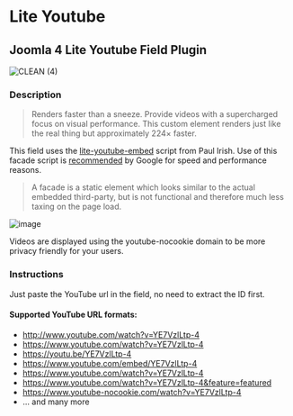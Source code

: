 # Lite Youtube
## Joomla 4 Lite Youtube Field Plugin
![CLEAN (4)](https://user-images.githubusercontent.com/1296369/202509238-bfe80bef-4d44-4068-8dd1-5eebbbe0f791.png)

### Description
> Renders faster than a sneeze.
Provide videos with a supercharged focus on visual performance. This custom element renders just like the real thing but approximately 224× faster.

This field uses the [lite-youtube-embed](https://github.com/paulirish/lite-youtube-embed) script from Paul Irish. Use of this facade script is [recommended](https://web.dev/third-party-facades/#recommended-facades) by Google for speed and performance reasons.

> A facade is a static element which looks similar to the actual embedded third-party, but is not functional and therefore much less taxing on the page load.

![image](https://web-dev.imgix.net/image/tcFciHGuF3MxnTr1y5ue01OGLBn2/cvQ4fxFUG5MIXtUfi77Z.jpg)


Videos are displayed using the youtube-nocookie domain to be more privacy friendly for your users.

### Instructions
Just paste the YouTube url in the field, no need to extract the ID first.

#### Supported YouTube URL formats:
- http://www.youtube.com/watch?v=YE7VzlLtp-4
- https://www.youtube.com/watch?v=YE7VzlLtp-4
- https://youtu.be/YE7VzlLtp-4
- https://www.youtube.com/embed/YE7VzlLtp-4
- https://www.youtube.com/watch?v=YE7VzlLtp-4
- https://www.youtube.com/watch?v=YE7VzlLtp-4&feature=featured
- https://www.youtube-nocookie.com/watch?v=YE7VzlLtp-4
- ... and many more

